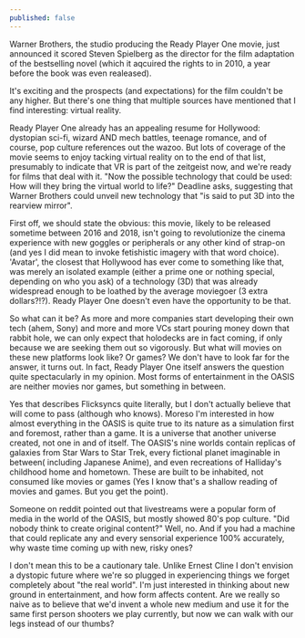 ```yaml
---
published: false
---
```


Warner Brothers, the studio producing the Ready Player One movie, just announced it scored Steven Spielberg as the director for the film adaptation of the bestselling novel (which it aqcuired the rights to in 2010, a year before the book was even realeased). 

It's exciting and the prospects (and expectations) for the film couldn't be any higher. But there's one thing that multiple sources have mentioned that I find interesting: virtual reality.

Ready Player One already has an appealing resume for Hollywood: dystopian sci-fi, wizard AND mech battles, teenage romance, and of course, pop culture references out the wazoo. But lots of coverage of the movie seems to enjoy tacking virtual reality on to the end of that list, presumably to indicate that VR is part of the zeitgeist now, and we're ready for films that deal with it. "Now the possible technology that could be used: How will they bring the virtual world to life?" Deadline asks, suggesting that Warner Brothers could unveil new technology that "is said to put 3D into the rearview mirror".

First off, we should state the obvious: this movie, likely to be released sometime between 2016 and 2018, isn't going to revolutionize the cinema experience with new goggles or peripherals or any other kind of strap-on (and yes I did mean to invoke fetishistic imagery with that word choice). 'Avatar', the closest that Hollywood has ever come to something like that, was merely an isolated example (either a prime one or nothing special, depending on who you ask) of a technology (3D) that was already widespread enough to be loathed by the average moviegoer (3 extra dollars?!?). Ready Player One doesn't even have the opportunity to be that.

So what can it be? As more and more companies start developing their own tech (ahem, Sony) and more and more VCs start pouring money down that rabbit hole, we can only expect that holodecks are in fact coming, if only because we are seeking them out so vigorously. But what will movies on these new platforms look like? Or games? We don't have to look far for the answer, it turns out. In fact, Ready Player One itself answers the question quite spectacularly in my opinion. Most forms of entertainment in the OASIS are neither movies nor games, but something in between.

Yes that describes Flicksyncs quite literally, but I don't actually believe that will come to pass (although who knows). Moreso I'm interested in how almost everything in the OASIS is quite true to its nature as a simulation first and foremost, rather than a game. It is a universe that another universe created, not one in and of itself. The OASIS's nine worlds contain replicas of galaxies from Star Wars to Star Trek, every fictional planet imaginable in between( including Japanese Anime), and even recreations of Halliday's childhood home and hometown. These are built to be inhabited, not consumed like movies or games (Yes I know that's a shallow reading of movies and games. But you get the point).

Someone on reddit pointed out that livestreams were a popular form of media in the world of the OASIS, but mostly showed 80's pop culture. "Did nobody think to create original content?" Well, no. And if you had a machine that could replicate any and every sensorial experience 100% accurately, why waste time coming up with new, risky ones?

I don't mean this to be a cautionary tale. Unlike Ernest Cline I don't envision a dystopic future where we're so plugged in experiencing things we forget completely about "the real world". I'm just interested in thinking about new ground in entertainment, and how form affects content. Are we really so naive as to believe that we'd invent a whole new medium and use it for the same first person shooters we play currently, but now we can walk with our legs instead of our thumbs?

